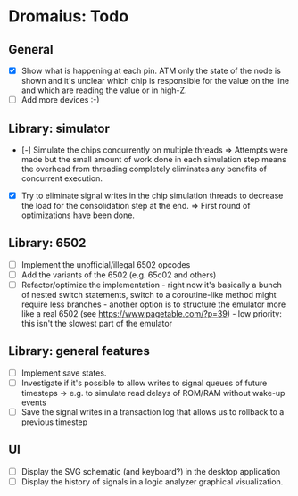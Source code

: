 # Dromaius: Todo

## General
- [X] Show what is happening at each pin. ATM only the state of the node is shown and it's unclear which chip is responsible
      for the value on the line and which are reading the value or in high-Z.
- [ ] Add more devices :-)

## Library: simulator
- [-] Simulate the chips concurrently on multiple threads
		=> Attempts were made but the small amount of work done in each simulation step means the overhead from threading
		   completely eliminates any benefits of concurrent execution.
- [X] Try to eliminate signal writes in the chip simulation threads to decrease the load for the consolidation step at the end.
		=> First round of optimizations have been done.

## Library: 6502
- [ ] Implement the unofficial/illegal 6502 opcodes
- [ ] Add the variants of the 6502 (e.g. 65c02 and others)
- [ ] Refactor/optimize the implementation
		- right now it's basically a bunch of nested switch statements, switch to a coroutine-like method might require less branches
		- another option is to structure the emulator more like a real 6502 (see https://www.pagetable.com/?p=39)
		- low priority: this isn't the slowest part of the emulator

## Library: general features
- [ ] Implement save states.
- [ ] Investigate if it's possible to allow writes to signal queues of future timesteps
		-> e.g. to simulate read delays of ROM/RAM without wake-up events
- [ ] Save the signal writes in a transaction log that allows us to rollback to a previous timestep

## UI
- [ ] Display the SVG schematic (and keyboard?) in the desktop application
- [ ] Display the history of signals in a logic analyzer graphical visualization.

